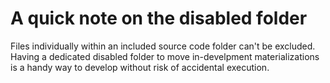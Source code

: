 # A quick note on the disabled folder
Files individually within an included source code folder can't be excluded. Having a dedicated disabled folder to move in-develpment materializations is a handy way to develop without risk of accidental execution.